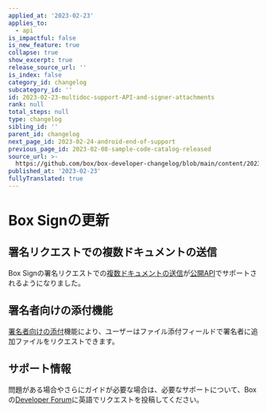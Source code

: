 ```yaml
---
applied_at: '2023-02-23'
applies_to:
  - api
is_impactful: false
is_new_feature: true
collapse: true
show_excerpt: true
release_source_url: ''
is_index: false
category_id: changelog
subcategory_id: ''
id: 2023-02-23-multidoc-support-API-and-signer-attachments
rank: null
total_steps: null
type: changelog
sibling_id: ''
parent_id: changelog
next_page_id: 2023-02-24-android-end-of-support
previous_page_id: 2023-02-08-sample-code-catalog-released
source_url: >-
  https://github.com/box/box-developer-changelog/blob/main/content/2023/02-23-multidoc-support-API-and-signer-attachments.md
published_at: '2023-02-23'
fullyTranslated: true
---
```

# Box Signの更新

## 署名リクエストでの複数ドキュメントの送信

Box Signの署名リクエストでの[複数ドキュメントの送信][1]が[公開API][2]でサポートされるようになりました。

## 署名者向けの添付機能

[署名者向けの添付][3]機能により、ユーザーはファイル添付フィールドで署名者に追加ファイルをリクエストできます。

## サポート情報

問題がある場合やさらにガイドが必要な場合は、必要なサポートについて、Boxの[Developer Forum][4]に英語でリクエストを投稿してください。

[1]: https://support.box.com/hc/en-us/sections/10302887198227-Multiple-documents-in-a-signature-request

[2]: e://post-sign-requests

[3]: r://sign-request#param-signers-inputs-content_type

[4]: https://support.box.com/hc/en-us/community/topics/360001932973-Platform-and-Developer-Forum
